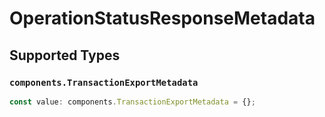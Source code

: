 # OperationStatusResponseMetadata


## Supported Types

### `components.TransactionExportMetadata`

```typescript
const value: components.TransactionExportMetadata = {};
```

